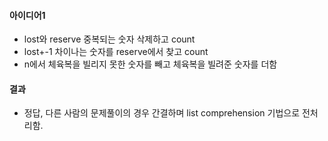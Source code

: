 #### 아이디어1
  - lost와 reserve 중복되는 숫자 삭제하고 count
  - lost+-1 차이나는 숫자를 reserve에서 찾고 count
  - n에서 체육복을 빌리지 못한 숫자를 빼고 체육복을 빌려준 숫자를 더함
#### 결과
  - 정답, 다른 사람의 문제풀이의 경우 간결하며 list comprehension 기법으로 전처리함.
